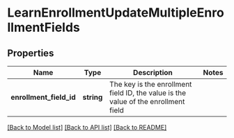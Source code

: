 # LearnEnrollmentUpdateMultipleEnrollmentFields

## Properties
Name | Type | Description | Notes
------------ | ------------- | ------------- | -------------
**enrollment_field_id** | **string** | The key is the enrollment field ID, the value is the value of the enrollment field | 

[[Back to Model list]](../README.md#documentation-for-models) [[Back to API list]](../README.md#documentation-for-api-endpoints) [[Back to README]](../README.md)


